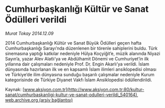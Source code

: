 # Cumhurbaşkanlığı Kültür ve Sanat Ödülleri verildi

*Murat Tokay 2014.12.09*

<div class="pNewsDetailMainContent" itemprop="articleBody">
 <p>
  2014 Cumhurbaşkanlığı Kültür ve Sanat Büyük Ödülleri geçen hafta Cumhurbaşkanlığı Sarayı’nda düzenlenen bir törenle sahiplerini buldu. Türk sinemasına yaptığı katkılar nedeniyle Hülya Koçyiğit’e, müzik alanında Niyazi Sayın’a, yazar Alev Alatlı’ya ve Abdülhamit Dönemi ve Cumhuriyet’in ilk yıllarına dair çalışmaları nedeniyle Prof. Dr. Engin Akarlı’ya verildi. İslam dünyasında hazırlanan ilk ve en kapsamlı İslam ilimleri ansiklopedisi olması ve Türkiye’de ilim dünyasına sunduğu başarılı çalışmalar nedeniyle Kurum kategorisinde de Türkiye Diyanet Vakfı İslam Ansiklopedisi ödüllendirildi.
 </p>
</div>


Kaynak: [www.aksiyon.com.tr](http://www.aksiyon.com.tr:80/kultur-sanat/cumhurbaskanligi-kultur-ve-sanat-odulleri-verildi_540164), [web.archive.org (arşiv bağlantısı)](http://web.archive.org/web/20150102074330/http://www.aksiyon.com.tr:80/kultur-sanat/cumhurbaskanligi-kultur-ve-sanat-odulleri-verildi_540164)
